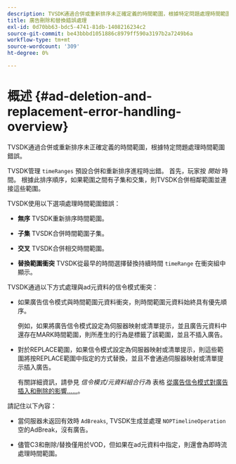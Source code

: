 ```yaml
---
description: TVSDK通過合併或重新排序未正確定義的時間範圍，根據特定問題處理時間範圍錯誤。
title: 廣告刪除和替換錯誤處理
exl-id: 0d70bb63-bdc5-4741-81db-1408216234c2
source-git-commit: be43bbbd1051886c8979ff590a3197b2a7249b6a
workflow-type: tm+mt
source-wordcount: '309'
ht-degree: 0%

---
```


# 概述 {#ad-deletion-and-replacement-error-handling-overview}

TVSDK通過合併或重新排序未正確定義的時間範圍，根據特定問題處理時間範圍錯誤。

TVSDK管理 `timeRanges` 預設合併和重新排序進程時出錯。 首先，玩家按 *開始* 時間。 根據此排序順序，如果範圍之間有子集和交集，則TVSDK合併相鄰範圍並連接這些範圍。

TVSDK使用以下選項處理時間範圍錯誤：

* **無序** TVSDK重新排序時間範圍。

* **子集** TVSDK合併時間範圍子集。

* **交叉** TVSDK合併相交時間範圍。

* **替換範圍衝突** TVSDK從最早的時間選擇替換持續時間 `timeRange` 在衝突組中顯示。

TVSDK通過以下方式處理與ad元資料的信令模式衝突：

* 如果廣告信令模式與時間範圍元資料衝突，則時間範圍元資料始終具有優先順序。

   例如，如果將廣告信令模式設定為伺服器映射或清單提示，並且廣告元資料中還存在MARK時間範圍，則所產生的行為是標籤了該範圍，並且不插入廣告。
* 對於REPLACE範圍，如果信令模式設定為伺服器映射或清單提示，則這些範圍將按REPLACE範圍中指定的方式替換，並且不會通過伺服器映射或清單提示插入廣告。

   有關詳細資訊，請參見 *信令模式/元資料組合行為* 表格 [從廣告信令模式對廣告插入和刪除的影響……](../../../../tvsdk-2.7-for-android/ad-insertion/delete-replace-content-vod/c-psdk-android-2.7-signaling-mode-metadata-combos-android.md#c_psdk_signaling-mode-metadata-combos-android)。

請記住以下內容：

* 當伺服器未返回有效時 `AdBreaks`, TVSDK生成並處理 `NOPTimelineOperation` 空的AdBreak，沒有廣告。

* 儘管C3和刪除/替換僅用於VOD，但如果在ad元資料中指定，則還會為即時流處理時間範圍。

